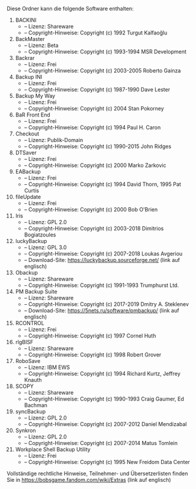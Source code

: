﻿Diese Ordner kann die folgende Software enthalten:

1. BACKINI
   - – Lizenz: Shareware
   - – Copyright-Hinweise: Copyright (c) 1992 Turgut Kalfaoğlu
2. BackMaster
   - – Lizenz: Beta
   - – Copyright-Hinweise: Copyright (c) 1993-1994 MSR Development
3. Backrar
   - – Lizenz: Frei
   - – Copyright-Hinweise: Copyright (c) 2003-2005 Roberto Gainza
4. Backup INI
   - – Lizenz: Frei
   - – Copyright-Hinweise: Copyright (c) 1987-1990 Dave Lester
5. Backup My Way
   - – Lizenz: Frei
   - – Copyright-Hinweise: Copyright (c) 2004 Stan Pokorney
6. BaR Front End
   - – Lizenz: Frei
   - – Copyright-Hinweise: Copyright (c) 1994 Paul H. Caron
7. Checkout
   - – Lizenz: Publik-Domain
   - – Copyright-Hinweise: Copyright (c) 1990-2015 John Ridges
8. DTSaver
   - – Lizenz: Frei
   - – Copyright-Hinweise: Copyright (c) 2000 Marko Zarkovic
9. EABackup
   - – Lizenz: Frei
   - – Copyright-Hinweise: Copyright (c) 1994 David Thorn, 1995 Pat Curtis
10. fileUpdate
    - – Lizenz: Frei
    - – Copyright-Hinweise: Copyright (c) 2000 Bob O'Brien
11. Iris
    - – Lizenz: GPL 2.0
    - – Copyright-Hinweise: Copyright (c) 2003-2018 Dimitrios Bogiatzoules
12. luckyBackup
    - – Lizenz: GPL 3.0
    - – Copyright-Hinweise: Copyright (c) 2007-2018 Loukas Avgeriou
    - – Download-Site: https://luckybackup.sourceforge.net/ (link auf englisch)
13. Obackup
    - – Lizenz: Shareware
    - – Copyright-Hinweise: Copyright (c) 1991-1993 Trumphurst Ltd.
14. PM Backup Suite
    - – Lizenz: Shareware
    - – Copyright-Hinweise: Copyright (c) 2017-2019 Dmitry A. Steklenev
    - – Download-Site: https://5nets.ru/software/pmbackup/ (link auf englisch)
15. RCONTROL
    - – Lizenz: Frei
    - – Copyright-Hinweise: Copyright (c) 1997 Cornel Huth
16. rlgBISF
    - – Lizenz: Shareware
    - – Copyright-Hinweise: Copyright (c) 1998 Robert Grover
17. RoboSave
    - – Lizenz: IBM EWS
    - – Copyright-Hinweise: Copyright (c) 1994 Richard Kurtz, Jeffrey Knauth
18. SCOPY
    - – Lizenz: Shareware
    - – Copyright-Hinweise: Copyright (c) 1990-1993 Craig Gaumer, Ed Bachman
19. syncBackup
    - – Lizenz: GPL 2.0
    - – Copyright-Hinweise: Copyright (c) 2007-2012 Daniel Mendizabal
20. Synkron
    - – Lizenz: GPL 2.0
    - – Copyright-Hinweise: Copyright (c) 2007-2014 Matus Tomlein
21. Workplace Shell Backup Utility
    - – Lizenz: Frei
    - – Copyright-Hinweise: Copyright (c) 1995 New Freidom Data Center

Vollständige rechtliche Hinweise, Teilnehmer- und Übersetzerlisten finden Sie in https://bobsgame.fandom.com/wiki/Extras (link auf englisch)

